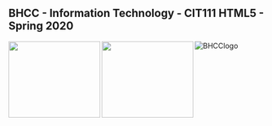 ## BHCC - Information Technology - CIT111 HTML5 - Spring 2020

![BHCClogo](https://services.jsatech.com/custom/cached/104/images/header_image.jpg)
<img align="left" width="180" height="150" src="https://bluemetrica.co.uk/wp-content/uploads/2017/09/oracle-relacyjne-bazy-danych.png">
<img align="left" width="180" height="150" src="https://media.giphy.com/media/fsEaZldNC8A1PJ3mwp/giphy.gif">
